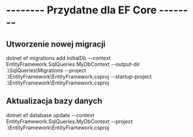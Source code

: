 ﻿# -------- Przydatne dla EF Core  --------

## Utworzenie nowej migracji
dotnet ef migrations add InitialDb --context EntityFramework.SqlQueries.MyDbContext --output-dir .\SqlQueries\Migrations --project .\EntityFramework\EntityFramework.csproj --startup-project .\EntityFramework\EntityFramework.csproj
## Aktualizacja bazy danych
dotnet ef database update --context EntityFramework.SqlQueries.MyDbContext --project .\EntityFramework\EntityFramework.csproj

